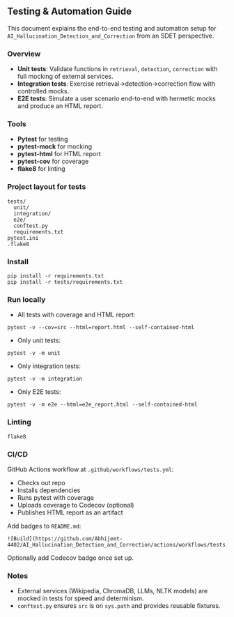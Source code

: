 ## Testing & Automation Guide

This document explains the end-to-end testing and automation setup for `AI_Hallucination_Detection_and_Correction` from an SDET perspective.

### Overview
- **Unit tests**: Validate functions in `retrieval`, `detection`, `correction` with full mocking of external services.
- **Integration tests**: Exercise retrieval→detection→correction flow with controlled mocks.
- **E2E tests**: Simulate a user scenario end-to-end with hermetic mocks and produce an HTML report.

### Tools
- **Pytest** for testing
- **pytest-mock** for mocking
- **pytest-html** for HTML report
- **pytest-cov** for coverage
- **flake8** for linting

### Project layout for tests
```
tests/
  unit/
  integration/
  e2e/
  conftest.py
  requirements.txt
pytest.ini
.flake8
```

### Install
```
pip install -r requirements.txt
pip install -r tests/requirements.txt
```

### Run locally
- All tests with coverage and HTML report:
```
pytest -v --cov=src --html=report.html --self-contained-html
```
- Only unit tests:
```
pytest -v -m unit
```
- Only integration tests:
```
pytest -v -m integration
```
- Only E2E tests:
```
pytest -v -m e2e --html=e2e_report.html --self-contained-html
```

### Linting
```
flake8
```

### CI/CD
GitHub Actions workflow at `.github/workflows/tests.yml`:
- Checks out repo
- Installs dependencies
- Runs pytest with coverage
- Uploads coverage to Codecov (optional)
- Publishes HTML report as an artifact

Add badges to `README.md`:
```
![Build](https://github.com/Abhijeet-4402/AI_Hallucination_Detection_and_Correction/actions/workflows/tests.yml/badge.svg)
```
Optionally add Codecov badge once set up.

### Notes
- External services (Wikipedia, ChromaDB, LLMs, NLTK models) are mocked in tests for speed and determinism.
- `conftest.py` ensures `src` is on `sys.path` and provides reusable fixtures.


